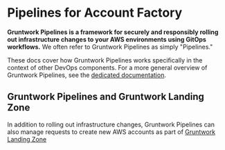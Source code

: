 # Pipelines for Account Factory

**Gruntwork Pipelines is a framework for securely and responsibly rolling out infrastructure changes to your AWS environments using GitOps workflows.** We often refer to Gruntwork Pipelines as simply "Pipelines."

These docs cover how Gruntwork Pipelines works specifically in the context of other DevOps components. For a more general overview of Gruntwork Pipelines, see the [dedicated documentation](/pipelines/overview).

## Gruntwork Pipelines and Gruntwork Landing Zone

In addition to rolling out infrastructure changes, Gruntwork Pipelines can also manage requests to create new AWS accounts as part of [Gruntwork Landing Zone](/landing-zone)


<!-- ##DOCS-SOURCER-START
{
  "sourcePlugin": "local-copier",
  "hash": "161d3e756d77607d03fff19d997b07f4"
}
##DOCS-SOURCER-END -->
